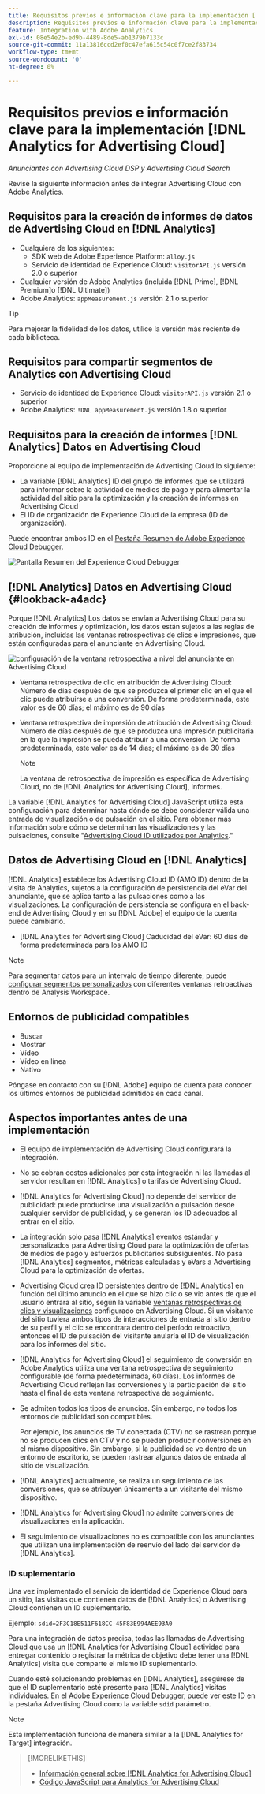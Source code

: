 ```yaml
---
title: Requisitos previos e información clave para la implementación [!DNL Analytics for Advertising Cloud]
description: Requisitos previos e información clave para la implementación [!DNL Analytics for Advertising Cloud]
feature: Integration with Adobe Analytics
exl-id: 08e54e2b-ed9b-4489-8de5-ab1379b7133c
source-git-commit: 11a13816ccd2ef0c47efa615c54c0f7ce2f83734
workflow-type: tm+mt
source-wordcount: '0'
ht-degree: 0%

---
```


# Requisitos previos e información clave para la implementación [!DNL Analytics for Advertising Cloud]

*Anunciantes con Advertising Cloud DSP y Advertising Cloud Search*

Revise la siguiente información antes de integrar Advertising Cloud con Adobe Analytics.

## Requisitos para la creación de informes de datos de Advertising Cloud en [!DNL Analytics]

* Cualquiera de los siguientes:
   * SDK web de Adobe Experience Platform: `alloy.js`
   * Servicio de identidad de Experience Cloud: `visitorAPI.js` versión 2.0 o superior
* Cualquier versión de Adobe Analytics (incluida [!DNL Prime], [!DNL Premium]o [!DNL Ultimate])
* Adobe Analytics: `appMeasurement.js` versión 2.1 o superior

>[!TIP]
>
>Para mejorar la fidelidad de los datos, utilice la versión más reciente de cada biblioteca.

## Requisitos para compartir segmentos de Analytics con Advertising Cloud

* Servicio de identidad de Experience Cloud: `visitorAPI.js` versión 2.1 o superior
* Adobe Analytics: `!DNL appMeasurement.js` versión 1.8 o superior

## Requisitos para la creación de informes [!DNL Analytics] Datos en Advertising Cloud

Proporcione al equipo de implementación de Advertising Cloud lo siguiente:

* La variable [!DNL Analytics] ID del grupo de informes que se utilizará para informar sobre la actividad de medios de pago y para alimentar la actividad del sitio para la optimización y la creación de informes en Advertising Cloud
* El ID de organización de Experience Cloud de la empresa (ID de organización).

Puede encontrar ambos ID en el [Pestaña Resumen de Adobe Experience Cloud Debugger](https://experienceleague.adobe.com/docs/debugger/using-v2/summary.html).

![Pantalla Resumen del Experience Cloud Debugger](/help/integrations/assets/a4adc-debugger-summary.png)

## [!DNL Analytics] Datos en Advertising Cloud {#lookback-a4adc}

Porque [!DNL Analytics] Los datos se envían a Advertising Cloud para su creación de informes y optimización, los datos están sujetos a las reglas de atribución, incluidas las ventanas retrospectivas de clics e impresiones, que están configuradas para el anunciante en Advertising Cloud.

![configuración de la ventana retrospectiva a nivel del anunciante en Advertising Cloud](/help/integrations/assets/a4adc-lookbacks.png)

* Ventana retrospectiva de clic en atribución de Advertising Cloud: Número de días después de que se produzca el primer clic en el que el clic puede atribuirse a una conversión. De forma predeterminada, este valor es de 60 días; el máximo es de 90 días
* Ventana retrospectiva de impresión de atribución de Advertising Cloud: Número de días después de que se produzca una impresión publicitaria en la que la impresión se pueda atribuir a una conversión. De forma predeterminada, este valor es de 14 días; el máximo es de 30 días

   >[!NOTE]
   >
   > La ventana de retrospectiva de impresión es específica de Advertising Cloud, no de [!DNL Analytics for Advertising Cloud], informes.

La variable [!DNL Analytics for Advertising Cloud] JavaScript utiliza esta configuración para determinar hasta dónde se debe considerar válida una entrada de visualización o de pulsación en el sitio. Para obtener más información sobre cómo se determinan las visualizaciones y las pulsaciones, consulte &quot;[Advertising Cloud ID utilizados por Analytics](ids.md).&quot;

## Datos de Advertising Cloud en [!DNL Analytics]

[!DNL Analytics] establece los Advertising Cloud ID (AMO ID) dentro de la visita de Analytics, sujetos a la configuración de persistencia del eVar del anunciante, que se aplica tanto a las pulsaciones como a las visualizaciones. La configuración de persistencia se configura en el back-end de Advertising Cloud y en su [!DNL Adobe] el equipo de la cuenta puede cambiarlo.

* [!DNL Analytics for Advertising Cloud] Caducidad del eVar: 60 días de forma predeterminada para los AMO ID

>[!NOTE]
>
>Para segmentar datos para un intervalo de tiempo diferente, puede [configurar segmentos personalizados](https://experienceleague.adobe.com/docs/analytics/components/segmentation/segmentation-workflow/seg-build.html) con diferentes ventanas retroactivas dentro de Analysis Workspace.

## Entornos de publicidad compatibles

* Buscar
* Mostrar
* Vídeo
* Vídeo en línea
* Nativo

Póngase en contacto con su [!DNL Adobe] equipo de cuenta para conocer los últimos entornos de publicidad admitidos en cada canal.

## Aspectos importantes antes de una implementación

* El equipo de implementación de Advertising Cloud configurará la integración.

* No se cobran costes adicionales por esta integración ni las llamadas al servidor resultan en [!DNL Analytics] o tarifas de Advertising Cloud.

* [!DNL Analytics for Advertising Cloud] no depende del servidor de publicidad: puede producirse una visualización o pulsación desde cualquier servidor de publicidad, y se generan los ID adecuados al entrar en el sitio.

* La integración solo pasa [!DNL Analytics] eventos estándar y personalizados para Advertising Cloud para la optimización de ofertas de medios de pago y esfuerzos publicitarios subsiguientes. No pasa [!DNL Analytics] segmentos, métricas calculadas y eVars a Advertising Cloud para la optimización de ofertas.

* Advertising Cloud crea ID persistentes dentro de [!DNL Analytics] en función del último anuncio en el que se hizo clic o se vio antes de que el usuario entrara al sitio, según la variable [ventanas retrospectivas de clics y visualizaciones](#lookback-a4adc) configurado en Advertising Cloud. Si un visitante del sitio tuviera ambos tipos de interacciones de entrada al sitio dentro de su perfil y el clic se encontrara dentro del período retroactivo, entonces el ID de pulsación del visitante anularía el ID de visualización para los informes del sitio.

* [!DNL Analytics for Advertising Cloud] el seguimiento de conversión en Adobe Analytics utiliza una ventana retrospectiva de seguimiento configurable (de forma predeterminada, 60 días). Los informes de Advertising Cloud reflejan las conversiones y la participación del sitio hasta el final de esta ventana retrospectiva de seguimiento.

* Se admiten todos los tipos de anuncios. Sin embargo, no todos los entornos de publicidad son compatibles.

   Por ejemplo, los anuncios de TV conectada (CTV) no se rastrean porque no se producen clics en CTV y no se pueden producir conversiones en el mismo dispositivo. Sin embargo, si la publicidad se ve dentro de un entorno de escritorio, se pueden rastrear algunos datos de entrada al sitio de visualización.

* [!DNL Analytics] actualmente, se realiza un seguimiento de las conversiones, que se atribuyen únicamente a un visitante del mismo dispositivo.

* [!DNL Analytics for Advertising Cloud] no admite conversiones de visualizaciones en la aplicación.

* El seguimiento de visualizaciones no es compatible con los anunciantes que utilizan una implementación de reenvío del lado del servidor de [!DNL Analytics].

### ID suplementario

Una vez implementado el servicio de identidad de Experience Cloud para un sitio, las visitas que contienen datos de [!DNL Analytics] o Advertising Cloud contienen un ID suplementario.

Ejemplo: `sdid=2F3C18E511F618CC-45F83E994AEE93A0`

Para una integración de datos precisa, todas las llamadas de Advertising Cloud que usa un [!DNL Analytics for Advertising Cloud] actividad para entregar contenido o registrar la métrica de objetivo debe tener una [!DNL Analytics] visita que comparte el mismo ID suplementario.

Cuando esté solucionando problemas en [!DNL Analytics], asegúrese de que el ID suplementario esté presente para [!DNL Analytics] visitas individuales. En el [Adobe Experience Cloud Debugger](https://experienceleague.adobe.com/docs/debugger/using-v2/summary.html), puede ver este ID en la pestaña Advertising Cloud como la variable `sdid` parámetro.

>[!NOTE]
>
> Esta implementación funciona de manera similar a la [!DNL Analytics for Target] integración.

>[!MORELIKETHIS]
>
>* [Información general sobre [!DNL Analytics for Advertising Cloud]](overview.md)
>* [Código JavaScript para Analytics for Advertising Cloud](/help/integrations/analytics/javascript.md)


